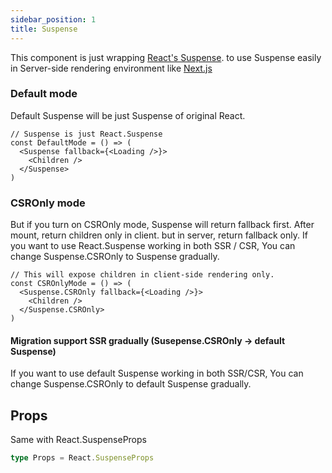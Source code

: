 ```yaml
---
sidebar_position: 1
title: Suspense
---
```


This component is just wrapping [React's Suspense](https://reactjs.org/docs/react-api.html#reactsuspense). to use Suspense easily in Server-side rendering environment like [Next.js](https://nextjs.org)

### Default mode

Default Suspense will be just Suspense of original React.

```tsx
// Suspense is just React.Suspense
const DefaultMode = () => (
  <Suspense fallback={<Loading />}>
    <Children />
  </Suspense>
)
```

### CSROnly mode

But if you turn on CSROnly mode, Suspense will return fallback first. After mount, return children only in client. but in server, return fallback only.
If you want to use React.Suspense working in both SSR / CSR, You can change Suspense.CSROnly to Suspense gradually.

```tsx
// This will expose children in client-side rendering only.
const CSROnlyMode = () => (
  <Suspense.CSROnly fallback={<Loading />}>
    <Children />
  </Suspense.CSROnly>
)
```

#### Migration support SSR gradually (Susepense.CSROnly -> default Suspense)

If you want to use default Suspense working in both SSR/CSR, You can change Suspense.CSROnly to default Suspense gradually.

## Props

Same with React.SuspenseProps

```ts
type Props = React.SuspenseProps
```